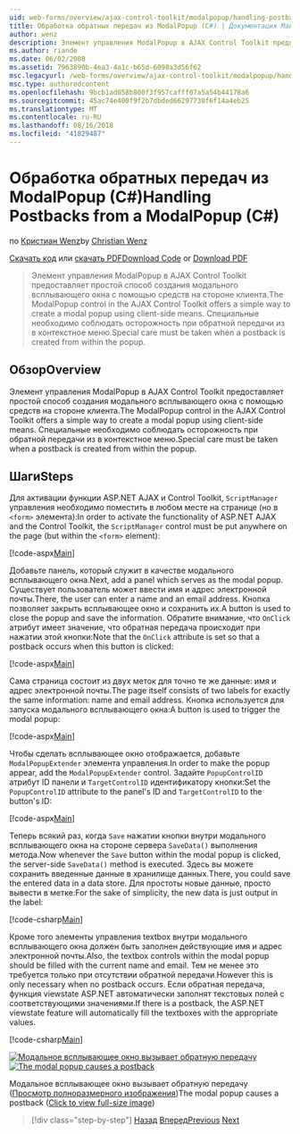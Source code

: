 ```yaml
---
uid: web-forms/overview/ajax-control-toolkit/modalpopup/handling-postbacks-from-a-modalpopup-cs
title: Обработка обратных передач из ModalPopup (C#) | Документация Майкрософт
author: wenz
description: Элемент управления ModalPopup в AJAX Control Toolkit предоставляет простой способ создания модального всплывающего окна с помощью средств на стороне клиента. Особое внимание следует принимать при терминалом...
ms.author: riande
ms.date: 06/02/2008
ms.assetid: 7963890b-4ea3-4a1c-b65d-6098a3d56f62
msc.legacyurl: /web-forms/overview/ajax-control-toolkit/modalpopup/handling-postbacks-from-a-modalpopup-cs
msc.type: authoredcontent
ms.openlocfilehash: 9bcb1ad058b800f3f957cafff07a5a54b44178a6
ms.sourcegitcommit: 45ac74e400f9f2b7dbded66297730f6f14a4eb25
ms.translationtype: MT
ms.contentlocale: ru-RU
ms.lasthandoff: 08/16/2018
ms.locfileid: "41829487"
---
```

<a name="handling-postbacks-from-a-modalpopup-c"></a><span data-ttu-id="2d8d1-104">Обработка обратных передач из ModalPopup (C#)</span><span class="sxs-lookup"><span data-stu-id="2d8d1-104">Handling Postbacks from a ModalPopup (C#)</span></span>
====================
<span data-ttu-id="2d8d1-105">по [Кристиан Wenz](https://github.com/wenz)</span><span class="sxs-lookup"><span data-stu-id="2d8d1-105">by [Christian Wenz](https://github.com/wenz)</span></span>

<span data-ttu-id="2d8d1-106">[Скачать код](http://download.microsoft.com/download/2/4/0/24052038-f942-4336-905b-b60ae56f0dd5/ModalPopup3.cs.zip) или [скачать PDF](http://download.microsoft.com/download/b/6/a/b6ae89ee-df69-4c87-9bfb-ad1eb2b23373/modalpopup3CS.pdf)</span><span class="sxs-lookup"><span data-stu-id="2d8d1-106">[Download Code](http://download.microsoft.com/download/2/4/0/24052038-f942-4336-905b-b60ae56f0dd5/ModalPopup3.cs.zip) or [Download PDF](http://download.microsoft.com/download/b/6/a/b6ae89ee-df69-4c87-9bfb-ad1eb2b23373/modalpopup3CS.pdf)</span></span>

> <span data-ttu-id="2d8d1-107">Элемент управления ModalPopup в AJAX Control Toolkit предоставляет простой способ создания модального всплывающего окна с помощью средств на стороне клиента.</span><span class="sxs-lookup"><span data-stu-id="2d8d1-107">The ModalPopup control in the AJAX Control Toolkit offers a simple way to create a modal popup using client-side means.</span></span> <span data-ttu-id="2d8d1-108">Специальные необходимо соблюдать осторожность при обратной передачи из в контекстное меню.</span><span class="sxs-lookup"><span data-stu-id="2d8d1-108">Special care must be taken when a postback is created from within the popup.</span></span>


## <a name="overview"></a><span data-ttu-id="2d8d1-109">Обзор</span><span class="sxs-lookup"><span data-stu-id="2d8d1-109">Overview</span></span>

<span data-ttu-id="2d8d1-110">Элемент управления ModalPopup в AJAX Control Toolkit предоставляет простой способ создания модального всплывающего окна с помощью средств на стороне клиента.</span><span class="sxs-lookup"><span data-stu-id="2d8d1-110">The ModalPopup control in the AJAX Control Toolkit offers a simple way to create a modal popup using client-side means.</span></span> <span data-ttu-id="2d8d1-111">Специальные необходимо соблюдать осторожность при обратной передачи из в контекстное меню.</span><span class="sxs-lookup"><span data-stu-id="2d8d1-111">Special care must be taken when a postback is created from within the popup.</span></span>

## <a name="steps"></a><span data-ttu-id="2d8d1-112">Шаги</span><span class="sxs-lookup"><span data-stu-id="2d8d1-112">Steps</span></span>

<span data-ttu-id="2d8d1-113">Для активации функции ASP.NET AJAX и Control Toolkit, `ScriptManager` управления необходимо поместить в любом месте на странице (но в `<form>` элемента):</span><span class="sxs-lookup"><span data-stu-id="2d8d1-113">In order to activate the functionality of ASP.NET AJAX and the Control Toolkit, the `ScriptManager` control must be put anywhere on the page (but within the `<form>` element):</span></span>

[!code-aspx[Main](handling-postbacks-from-a-modalpopup-cs/samples/sample1.aspx)]

<span data-ttu-id="2d8d1-114">Добавьте панель, который служит в качестве модального всплывающего окна.</span><span class="sxs-lookup"><span data-stu-id="2d8d1-114">Next, add a panel which serves as the modal popup.</span></span> <span data-ttu-id="2d8d1-115">Существует пользователь может ввести имя и адрес электронной почты.</span><span class="sxs-lookup"><span data-stu-id="2d8d1-115">There, the user can enter a name and an email address.</span></span> <span data-ttu-id="2d8d1-116">Кнопка позволяет закрыть всплывающее окно и сохранить их.</span><span class="sxs-lookup"><span data-stu-id="2d8d1-116">A button is used to close the popup and save the information.</span></span> <span data-ttu-id="2d8d1-117">Обратите внимание, что `OnClick` атрибут имеет значение, что обратная передача происходит при нажатии этой кнопки:</span><span class="sxs-lookup"><span data-stu-id="2d8d1-117">Note that the `OnClick` attribute is set so that a postback occurs when this button is clicked:</span></span>

[!code-aspx[Main](handling-postbacks-from-a-modalpopup-cs/samples/sample2.aspx)]

<span data-ttu-id="2d8d1-118">Сама страница состоит из двух меток для точно те же данные: имя и адрес электронной почты.</span><span class="sxs-lookup"><span data-stu-id="2d8d1-118">The page itself consists of two labels for exactly the same information: name and email address.</span></span> <span data-ttu-id="2d8d1-119">Кнопка используется для запуска модального всплывающего окна:</span><span class="sxs-lookup"><span data-stu-id="2d8d1-119">A button is used to trigger the modal popup:</span></span>

[!code-aspx[Main](handling-postbacks-from-a-modalpopup-cs/samples/sample3.aspx)]

<span data-ttu-id="2d8d1-120">Чтобы сделать всплывающее окно отображается, добавьте `ModalPopupExtender` элемента управления.</span><span class="sxs-lookup"><span data-stu-id="2d8d1-120">In order to make the popup appear, add the `ModalPopupExtender` control.</span></span> <span data-ttu-id="2d8d1-121">Задайте `PopupControlID` атрибут ID панели и `TargetControlID` идентификатору кнопки:</span><span class="sxs-lookup"><span data-stu-id="2d8d1-121">Set the `PopupControlID` attribute to the panel's ID and `TargetControlID` to the button's ID:</span></span>

[!code-aspx[Main](handling-postbacks-from-a-modalpopup-cs/samples/sample4.aspx)]

<span data-ttu-id="2d8d1-122">Теперь всякий раз, когда `Save` нажатии кнопки внутри модального всплывающего окна на стороне сервера `SaveData()` выполнения метода.</span><span class="sxs-lookup"><span data-stu-id="2d8d1-122">Now whenever the `Save` button within the modal popup is clicked, the server-side `SaveData()` method is executed.</span></span> <span data-ttu-id="2d8d1-123">Здесь вы можете сохранить введенные данные в хранилище данных.</span><span class="sxs-lookup"><span data-stu-id="2d8d1-123">There, you could save the entered data in a data store.</span></span> <span data-ttu-id="2d8d1-124">Для простоты новые данные, просто вывести в метке:</span><span class="sxs-lookup"><span data-stu-id="2d8d1-124">For the sake of simplicity, the new data is just output in the label:</span></span>

[!code-csharp[Main](handling-postbacks-from-a-modalpopup-cs/samples/sample5.cs)]

<span data-ttu-id="2d8d1-125">Кроме того элементы управления textbox внутри модального всплывающего окна должен быть заполнен действующие имя и адрес электронной почты.</span><span class="sxs-lookup"><span data-stu-id="2d8d1-125">Also, the textbox controls within the modal popup should be filled with the current name and email.</span></span> <span data-ttu-id="2d8d1-126">Тем не менее это требуется только при отсутствии обратной передачи.</span><span class="sxs-lookup"><span data-stu-id="2d8d1-126">However this is only necessary when no postback occurs.</span></span> <span data-ttu-id="2d8d1-127">Если обратная передача, функция viewstate ASP.NET автоматически заполнят текстовых полей с соответствующими значениями.</span><span class="sxs-lookup"><span data-stu-id="2d8d1-127">If there is a postback, the ASP.NET viewstate feature will automatically fill the textboxes with the appropriate values.</span></span>

[!code-csharp[Main](handling-postbacks-from-a-modalpopup-cs/samples/sample6.cs)]


<span data-ttu-id="2d8d1-128">[![Модальное всплывающее окно вызывает обратную передачу](handling-postbacks-from-a-modalpopup-cs/_static/image2.png)](handling-postbacks-from-a-modalpopup-cs/_static/image1.png)</span><span class="sxs-lookup"><span data-stu-id="2d8d1-128">[![The modal popup causes a postback](handling-postbacks-from-a-modalpopup-cs/_static/image2.png)](handling-postbacks-from-a-modalpopup-cs/_static/image1.png)</span></span>

<span data-ttu-id="2d8d1-129">Модальное всплывающее окно вызывает обратную передачу ([Просмотр полноразмерного изображения](handling-postbacks-from-a-modalpopup-cs/_static/image3.png))</span><span class="sxs-lookup"><span data-stu-id="2d8d1-129">The modal popup causes a postback ([Click to view full-size image](handling-postbacks-from-a-modalpopup-cs/_static/image3.png))</span></span>

> [!div class="step-by-step"]
> <span data-ttu-id="2d8d1-130">[Назад](using-modalpopup-with-a-repeater-control-cs.md)
> [Вперед](positioning-a-modalpopup-cs.md)</span><span class="sxs-lookup"><span data-stu-id="2d8d1-130">[Previous](using-modalpopup-with-a-repeater-control-cs.md)
[Next](positioning-a-modalpopup-cs.md)</span></span>
